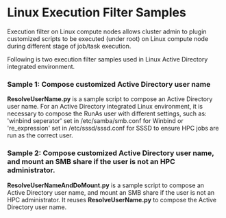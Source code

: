 # Linux Execution Filter Samples
Execution filter on Linux compute nodes allows cluster admin to plugin customized scripts to be executed (under root) on Linux compute node during different stage of job/task execution.

Following is two execution filter samples used in Linux Active Directory integrated environment.
### Sample 1: Compose customized Active Directory user name
**ResolveUserName.py** is a sample script to compose an Active Directory user name. For an Active Directory integrated Linux environment, it is necessary to compose the RunAs user with different settings, such as: 'winbind seperator' set in /etc/samba/smb.conf for Winbind or 're_expression' set in /etc/sssd/sssd.conf for SSSD to ensure HPC jobs are run as the correct user.

### Sample 2: Compose customized Active Directory user name, and mount an SMB share if the user is not an HPC administrator.
**ResolveUserNameAndDoMount.py** is a sample script to compose an Active Directory user name, and mount an SMB share if the user is not an HPC administrator. It reuses **ResolveUserName.py** to compose the Active Directory user name.